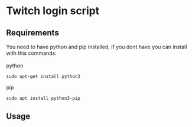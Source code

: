 # Twitch login script
## Requirements
You need to have python and pip installed, if you dont have you can install with this commands:
<br>
<br>
python
```
sudo apt-get install python3
```
pip
```
sudo apt install python3-pip
```
## Usage
```python

```
